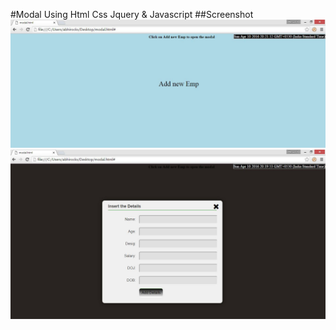 #Modal
Using Html Css Jquery & Javascript
##Screenshot
![modal info Screen](https://raw.githubusercontent.com/abhi-123/modal/master/screenshot/modal1.JPG)
![modal Screen](https://raw.githubusercontent.com/abhi-123/modal/master/screenshot/modal.JPG)